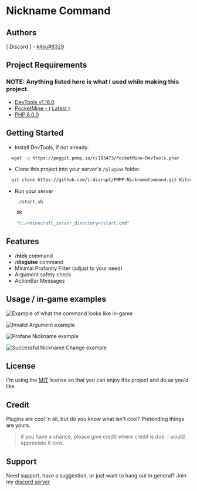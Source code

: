 
# Nickname Command


## Authors

[ Discord ] - [kitsu#8329](https://discord.com/users/940005540598276177)


## Project Requirements
### NOTE: Anything listed here is what I used while making this project.
 - [DevTools v1.16.0](https://poggit.pmmp.io/p/DevTools/1.16.0)
 - [PocketMine  - ( Latest )](https://pocketmine.net/)
 - [PHP 8.0.0](https://php.net/)


## Getting Started


- Install DevTools, if not already.
```bash
  wget -q https://poggit.pmmp.io/r/193473/PocketMine-DevTools.phar
```

- Clone this project into your server's `/plugins` folder.
```bash
  git clone https://github.com/i-disrupt/PMMP-NicknameCommand.git Kitsu-NicknameCommand
```

- Run your server
```cmd title="cmd"
    ./start.sh

    OR

    "c:/<minecraft_server_directory>/start.cmd"
```
## Features

- /**nick** command
- /**disguise** command
- Minimal Profanity Filter (adjust to your need)
- Argument safety check
- ActionBar Messages


## Usage / in-game examples



![Example of what the command looks like in-game](https://cdn.discordapp.com/attachments/1061792086434783293/1063602477775208541/image.png)


![Invalid Argument example](https://cdn.discordapp.com/attachments/1061792086434783293/1063602524805926983/image.png)


![Profane Nickname example](https://media.discordapp.net/attachments/1061792086434783293/1063602587733086308/image.png)


![Successful Nickname Change example](https://media.discordapp.net/attachments/1061792086434783293/1063602691063955496/image.png?width=459&height=45)
## License
I'm using the
[MIT](https://choosealicense.com/licenses/mit/)
license so that you can enjoy this project and do as you'd like.


## Credit

Plugins are cool 'n all, but do you know what isn't cool? Pretending things are yours. 
> if you have a chance, please give credit where credit is due. I would appreciate it tons.


## Support

Need support, have a suggestion, or just want to hang out in general? Join my [discord server](https://discord.gg/bnJkRTrJw9)
